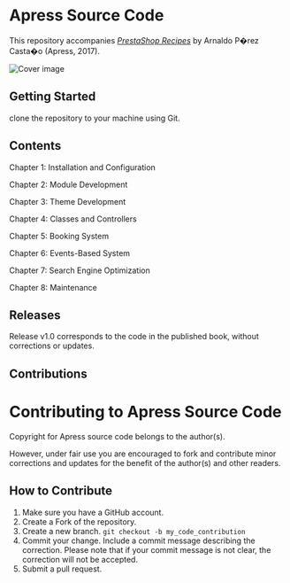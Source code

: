 # Apress Source Code

This repository accompanies [*PrestaShop Recipes*](http://www.apress.com/9781484225738) by Arnaldo P�rez Casta�o (Apress, 2017).

![Cover image](9781484225738.jpg)

## Getting Started
clone the repository to your machine using Git.

## Contents

Chapter 1: Installation and Configuration

Chapter 2: Module Development

Chapter 3: Theme Development

Chapter 4: Classes and Controllers

Chapter 5: Booking System

Chapter 6: Events-Based System

Chapter 7: Search Engine Optimization

Chapter 8: Maintenance

## Releases

Release v1.0 corresponds to the code in the published book, without corrections or updates.

## Contributions

# Contributing to Apress Source Code

Copyright for Apress source code belongs to the author(s). 

However, under fair use you are encouraged to fork and contribute minor corrections and updates 
for the benefit of the author(s) and other readers.

## How to Contribute

1. Make sure you have a GitHub account.
2. Create a Fork of the repository.
3. Create a new branch. `git checkout -b my_code_contribution`
4. Commit your change. Include a commit message describing the correction. 
Please note that if your commit message is not clear, the correction will not be accepted.
5. Submit a pull request.
